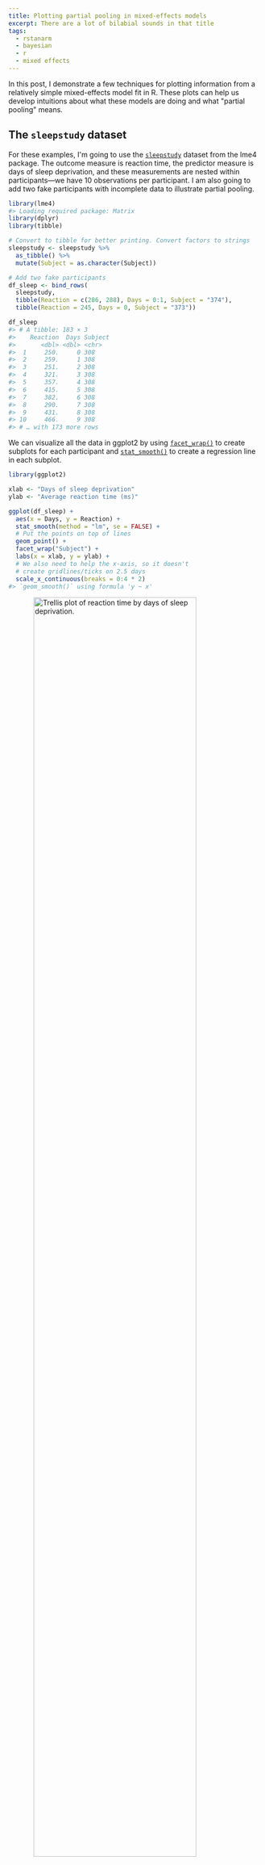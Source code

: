 ```yaml
---
title: Plotting partial pooling in mixed-effects models
excerpt: There are a lot of bilabial sounds in that title
tags:
  - rstanarm
  - bayesian
  - r
  - mixed effects
---
```




In this post, I demonstrate a few techniques for plotting information
from a relatively simple mixed-effects model fit in R. These plots can
help us develop intuitions about what these models are doing and what
"partial pooling" means.


## The `sleepstudy` dataset

For these examples, I'm going to use the
[`sleepstudy`](https://rdrr.io/pkg/lme4/man/sleepstudy.html) dataset from the lme4 package. The
outcome measure is reaction time, the predictor measure is days of sleep
deprivation, and these measurements are nested within participants—we
have 10 observations per participant. I am also going to add two fake
participants with incomplete data to illustrate partial pooling.


```r
library(lme4)
#> Loading required package: Matrix
library(dplyr)
library(tibble)

# Convert to tibble for better printing. Convert factors to strings
sleepstudy <- sleepstudy %>% 
  as_tibble() %>% 
  mutate(Subject = as.character(Subject))

# Add two fake participants
df_sleep <- bind_rows(
  sleepstudy,
  tibble(Reaction = c(286, 288), Days = 0:1, Subject = "374"),
  tibble(Reaction = 245, Days = 0, Subject = "373"))

df_sleep
#> # A tibble: 183 × 3
#>    Reaction  Days Subject
#>       <dbl> <dbl> <chr>  
#>  1     250.     0 308    
#>  2     259.     1 308    
#>  3     251.     2 308    
#>  4     321.     3 308    
#>  5     357.     4 308    
#>  6     415.     5 308    
#>  7     382.     6 308    
#>  8     290.     7 308    
#>  9     431.     8 308    
#> 10     466.     9 308    
#> # … with 173 more rows
```

We can visualize all the data in ggplot2 by using
[`facet_wrap()`](https://ggplot2.tidyverse.org/reference/facet_wrap.html) to create subplots for each
participant and [`stat_smooth()`](https://ggplot2.tidyverse.org/reference/geom_smooth.html) to create a
regression line in each subplot.


```r
library(ggplot2)

xlab <- "Days of sleep deprivation"
ylab <- "Average reaction time (ms)"

ggplot(df_sleep) + 
  aes(x = Days, y = Reaction) + 
  stat_smooth(method = "lm", se = FALSE) +
  # Put the points on top of lines
  geom_point() +
  facet_wrap("Subject") +
  labs(x = xlab, y = ylab) + 
  # We also need to help the x-axis, so it doesn't 
  # create gridlines/ticks on 2.5 days
  scale_x_continuous(breaks = 0:4 * 2)
#> `geom_smooth()` using formula 'y ~ x'
```

<img src="/figs/2017-06-22-plotting-partial-pooling-in-mixed-effects-models/facet-plot-1.png" title="Trellis plot of reaction time by days of sleep deprivation." alt="Trellis plot of reaction time by days of sleep deprivation." width="80%" style="display: block; margin: auto;" />

By the way, ggplot2 doesn't draw the regression lines outside of the
range of the data unless we set `fullrange = TRUE`. That's a helpful
feature for 374!


**Update: Douglas Bates did it first.** Someone sent me a link to [a
slide deck by Douglas
Bates](http://lme4.r-forge.r-project.org/slides/2011-03-16-Amsterdam/2Longitudinal.pdf),
lead author of the lme4 package, where he has some plots just like the
ones I demo in this post. He uses the `sleepstudy` dataset too---it's
his R package and his teaching dataset, after all---so the similarities
are uncanny but accidental. Origin of this post: I was [asked on
twitter](https://twitter.com/tcarpenter216/status/870746903889170432)
how to make a facet plot of a mixed effects model, [wrote up a quick
demo](http://rpubs.com/tjmahr/ggplot2-lme4-facet-plot) using the
convenient `sleepstudy` dataset, and then fleshed that demo into a
tutorial. By using his teaching dataset to illustrate some partial
pooling concepts, I ended up recreating some of his work on accident.
😬 [*Sept. 14, 2017*]
{: .notice--info}

## Complete pooling and no pooling models

Each one of these panels plotted above shows an independently estimated
regression line. This approach to fitting a separate line for each
participant is sometimes called the **no pooling** model because none of
the information from different participants is combined or *pooled*
together.

We fit a separate line for each cluster of data, unaware that any of the
other participants exist. The [`lmList()`](https://rdrr.io/pkg/lme4/man/lmList.html) function in
lme4 automates this process.


```r
df_no_pooling <- lmList(Reaction ~ Days | Subject, df_sleep) %>% 
  coef() %>% 
  # Subject IDs are stored as row-names. Make them an explicit column
  rownames_to_column("Subject") %>% 
  rename(Intercept = `(Intercept)`, Slope_Days = Days) %>% 
  add_column(Model = "No pooling") %>% 
  # Remove the participant who only had one data-point
  filter(Subject != "373")

head(df_no_pooling)
#>   Subject Intercept Slope_Days      Model
#> 1     308  244.1927  21.764702 No pooling
#> 2     309  205.0549   2.261785 No pooling
#> 3     310  203.4842   6.114899 No pooling
#> 4     330  289.6851   3.008073 No pooling
#> 5     331  285.7390   5.266019 No pooling
#> 6     332  264.2516   9.566768 No pooling
```

In contrast, we might consider a **complete pooling** model where all
the information from the participants is combined together. We fit a
single line for the combined data set, unaware that the data came from
different participants.


```r
# Fit a model on all the data pooled together
m_pooled <- lm(Reaction ~ Days, df_sleep) 

# Repeat the intercept and slope terms for each participant
df_pooled <- tibble(
  Model = "Complete pooling",
  Subject = unique(df_sleep$Subject),
  Intercept = coef(m_pooled)[1], 
  Slope_Days = coef(m_pooled)[2]
)

head(df_pooled)
#> # A tibble: 6 × 4
#>   Model            Subject Intercept Slope_Days
#>   <chr>            <chr>       <dbl>      <dbl>
#> 1 Complete pooling 308          252.       10.3
#> 2 Complete pooling 309          252.       10.3
#> 3 Complete pooling 310          252.       10.3
#> 4 Complete pooling 330          252.       10.3
#> 5 Complete pooling 331          252.       10.3
#> 6 Complete pooling 332          252.       10.3
```

We can compare these two approaches. Instead of calculating the
regression lines with `stat_smooth()`, we can use
[`geom_abline()`](https://ggplot2.tidyverse.org/reference/geom_abline.html) to draw the lines from our dataframe
of intercept and slope parameters.


```r
# Join the raw data so we can use plot the points and the lines.
df_models <- bind_rows(df_pooled, df_no_pooling) %>% 
  left_join(df_sleep, by = "Subject")

p_model_comparison <- ggplot(df_models) + 
  aes(x = Days, y = Reaction) + 
  # Set the color mapping in this layer so the points don't get a color
  geom_abline(
    aes(intercept = Intercept, slope = Slope_Days, color = Model),
    size = .75
  ) + 
  geom_point() +
  facet_wrap("Subject") +
  labs(x = xlab, y = ylab) + 
  scale_x_continuous(breaks = 0:4 * 2) + 
  # Fix the color palette 
  scale_color_brewer(palette = "Dark2") + 
  theme(legend.position = "top", legend.justification = "left")

p_model_comparison
```

<img src="/figs/2017-06-22-plotting-partial-pooling-in-mixed-effects-models/pooling-vs-no-pooling-1.png" title="Same trellis plot as above but with two regression lines per subplot to compare the two models." alt="Same trellis plot as above but with two regression lines per subplot to compare the two models." width="80%" style="display: block; margin: auto;" />

If we stare at this plot, a few things become apparent. The complete
pooling model estimates a single line, and we see that same line drawn
on every facet. One advantage is that the model can make a guess about
the line for 373 who only has one observation. That model looks pretty
terrible elsewhere—309, 310, etc.—because nobody is perfectly average.
In contrast, the no pooling model can follow the data, fitting the sharp
trend upwards in 308 and even capturing the negative slope in 335.

(Here's a fun question: Which approach has the better guess for 374's
line?)

The no pooling model cannot make a guess about 373. In [*Statistical
Rethinking*](http://xcelab.net/rm/statistical-rethinking/), McElreath
says these models have amnesia 😯:

> Many statistical models also have anterograde amnesia. As the models
> move from one cluster—individual, group, location—in the data to
> another, estimating parameters for each cluster, they forget
> everything about the previous clusters. They behave this way, because
> the assumptions force them to. Any of the models from previous
> chapters that used dummy variables to handle categories are programmed
> for amnesia. These models implicitly assume that nothing learned about
> any one category informs estimates for the other categories—the
> parameters are independent of one another and learn from completely
> separate portions of the data. This would be like forgetting you had
> ever been in a café, each time you go to a new café. Cafés do differ,
> but they are also alike.

Once the no pooling model draws the line for 372, and it completely
forgets everything it has seen and moves on to 373. It has to skip 373
because it cannot estimate a line from a single point, and it moves on.


## Improving estimates with a mixed-effects model

We can do better with mixed-effects models. In these models, we pool
information from all the lines together to improve our estimates of each
individual line. This approach is sometimes called **partial pooling**.
In particular, after seeing the 18 trend lines for the participants with
complete data, we can make an informed guess about the trend lines for
the two participants with incomplete data.

We can fit a classical mixed-effects model with the lme4 package:


```r
m <- lmer(Reaction ~ 1 + Days + (1 + Days | Subject), df_sleep)
arm::display(m)
#> lmer(formula = Reaction ~ 1 + Days + (1 + Days | Subject), data = df_sleep)
#>             coef.est coef.se
#> (Intercept) 252.54     6.43 
#> Days         10.45     1.54 
#> 
#> Error terms:
#>  Groups   Name        Std.Dev. Corr 
#>  Subject  (Intercept) 24.14         
#>           Days         5.92    0.07 
#>  Residual             25.48         
#> ---
#> number of obs: 183, groups: Subject, 20
#> AIC = 1783.4, DIC = 1787.8
#> deviance = 1779.6
```

The first two `coef.est` items are the "fixed effects" estimates; they
reflect the average intercept and slope parameters. For this example,
the values are practically the same as the complete-pooling estimates.
This model assumes that each participant's individual intercept and
slope parameters are deviations from this average, and these random
deviations drawn from a distribution of possible intercept and slope
parameters. These are "randomly varying" or "random effects". The
information in the `Error terms` area describes the distribution of the
effects. Because we have both fixed and random effects, we have a
"mixed-effects" model. Hence the name.

To visualize these estimates, we extract each participant's intercept
and slope using [`coef()`](https://rdrr.io/pkg/lme4/man/merMod-class.html).


```r
# Make a dataframe with the fitted effects
df_partial_pooling <- coef(m)[["Subject"]] %>% 
  rownames_to_column("Subject") %>% 
  as_tibble() %>% 
  rename(Intercept = `(Intercept)`, Slope_Days = Days) %>% 
  add_column(Model = "Partial pooling")

head(df_partial_pooling)
#> # A tibble: 6 × 4
#>   Subject Intercept Slope_Days Model          
#>   <chr>       <dbl>      <dbl> <chr>          
#> 1 308          254.      19.6  Partial pooling
#> 2 309          212.       1.73 Partial pooling
#> 3 310          213.       4.91 Partial pooling
#> 4 330          275.       5.64 Partial pooling
#> 5 331          274.       7.39 Partial pooling
#> 6 332          261.      10.2  Partial pooling
```

Update the previous plot with a dataframe of all three models'
estimates.


```r
df_models <- bind_rows(df_pooled, df_no_pooling, df_partial_pooling) %>% 
  left_join(df_sleep, by = "Subject")

# Replace the data-set of the last plot
p_model_comparison %+% df_models
```

<img src="/figs/2017-06-22-plotting-partial-pooling-in-mixed-effects-models/partial-pooling-vs-others-1.png" title="Update of previous plot with partially pooled regression lines added." alt="Update of previous plot with partially pooled regression lines added." width="80%" style="display: block; margin: auto;" />

Most of the time, the no pooling and partial pooling lines are on top of
each other. But when the two differ, it's because the partial pooling
model's line is pulled slightly towards the complete-pooling line.

We can appreciate the differences by zooming in on some participants.


```r
df_zoom <- df_models %>% 
  filter(Subject %in% c("335", "350", "373", "374"))

p_model_comparison %+% df_zoom
```

<img src="/figs/2017-06-22-plotting-partial-pooling-in-mixed-effects-models/zoomed-in-partial-pooling-1.png" title="Trellis plot of four participants to highlight the fine differences among the regression lines." alt="Trellis plot of four participants to highlight the fine differences among the regression lines." width="80%" style="display: block; margin: auto;" />

The negative line for 335 from the no pooling model gets a flatter slope
in the partial pooling model. The model knows that negative trends are
rather unlikely, so the it hedges its bets and pulls that line towards
the group average. Something similar happens with 350 where a sharp
slope is slightly attenuated. For the participants with incomplete data,
the partial pooling model is much more like the complete pooling model.
The complete pooling and the partial pooling lines are basically
parallel—i.e, they have the same slope. That's a reasonable guess given
so little information.


## It's shrinkage

The partial pooling model pulls more extreme estimates towards an
overall average. We can visualize this effect by plotting a scatterplot
of intercept and slope parameters from each model and connecting
estimates for the same participant.


```r
# Also visualize the point for the fixed effects
df_fixef <- tibble(
  Model = "Partial pooling (average)",
  Intercept = fixef(m)[1],
  Slope_Days = fixef(m)[2]
)

# Complete pooling / fixed effects are center of gravity in the plot
df_gravity <- df_pooled %>% 
  distinct(Model, Intercept, Slope_Days) %>% 
  bind_rows(df_fixef)
df_gravity
#> # A tibble: 2 × 3
#>   Model                     Intercept Slope_Days
#>   <chr>                         <dbl>      <dbl>
#> 1 Complete pooling               252.       10.3
#> 2 Partial pooling (average)      253.       10.5

df_pulled <- bind_rows(df_no_pooling, df_partial_pooling)

ggplot(df_pulled) + 
  aes(x = Intercept, y = Slope_Days, color = Model, shape = Model) + 
  geom_point(size = 2) + 
  geom_point(
    data = df_gravity, 
    size = 5,
    # Prevent size-5 point from showing in legend keys
    show.legend = FALSE
  ) + 
  # Draw an arrow connecting the observations between models
  geom_path(
    aes(group = Subject, color = NULL), 
    arrow = arrow(length = unit(.02, "npc")),
    show.legend = FALSE
  ) + 
  # Use ggrepel to jitter the labels away from the points
  ggrepel::geom_text_repel(
    aes(label = Subject, color = NULL), 
    data = df_no_pooling,
    show.legend = FALSE
  ) + 
  # Don't forget 373
  ggrepel::geom_text_repel(
    aes(label = Subject, color = NULL), 
    data = filter(df_partial_pooling, Subject == "373"),
    show.legend = FALSE
  ) + 
  theme(
    legend.position = "bottom", 
    legend.justification = "right"
  ) + 
  ggtitle("Pooling of regression parameters") + 
  xlab("Intercept estimate") + 
  ylab("Slope estimate") + 
  scale_shape_manual(values = c(15:18)) +
  scale_color_brewer(palette = "Dark2") 
```

<img src="/figs/2017-06-22-plotting-partial-pooling-in-mixed-effects-models/shrinkage-plot-1.png" title="Scatterplot of the model parameters showing how estimates from the no pooling model are pulled towards the completely pooled value." alt="Scatterplot of the model parameters showing how estimates from the no pooling model are pulled towards the completely pooled value." width="80%" style="display: block; margin: auto;" />

The average intercept and slope act like a center of gravity, pulling
values parameter estimates towards it. Hmm, maybe gravity is not quite
the right analogy, because the pull is greater for more extreme values.
The lines near that center point are very short; they get adjusted very
little. The lines in general get longer as we move away from the
complete pooling estimate. The fewer the observations in a cluster
(here, participants), the more information is borrowed from other
clusters, and the greater the pull towards the average estimate.
Participant 373 had one observation, so their slope estimate is the
average. Likewise, 374 had only two observations, so they get pulled the
farthest and receive a slope estimate near the overall average.

This effect is sometimes called *shrinkage*, because more extreme values
shrinkage are pulled towards a more reasonable, more average value. In
[the lme4 book](http://lme4.r-forge.r-project.org/), Douglas Bates
provides an alternative to *shrinkage*:

> The term "shrinkage" may have negative connotations. John Tukey
> preferred to refer to the process as the estimates for individual
> subjects "borrowing strength" from each other. This is a fundamental
> difference in the models underlying mixed-effects models versus
> strictly fixed effects models. In a mixed-effects model we assume that
> the levels of a grouping factor are a selection from a population and,
> as a result, can be expected to share characteristics to some degree.
> Consequently, the predictions from a mixed-effects model are
> attenuated relative to those from strictly fixed-effects models.

Shrinkage, borrowing strength 💪 ... Another term would also be
*regularization* if we think about how the model avoids overfitting by
the taming extreme estimates.

**This feature is why I use mixed effects models in my work.** If I have
a speech discrimination experiment and I want to describe a child's
speech perception ability, I am going to use the partially pooled,
shrunken, strength-borrowing, regularized, model-derived estimate of
their ability, because it uses more information. It's that simple to me.
Other disciplines might highlight other reasons to use these models, but
for me, it's partially pooling information that's the most attractive
feature.


## A topographic map of parameters

For the next visualization, we are going to visualize the distribution
of randomly varying effects. Honestly, I am partly including it just so
that I have a working ggplot2 version of how to make this plot online.
It's not a routine visualization, but it reveals a little more about
where estimates are being pulled towards.

I already remarked that the model estimates a distribution of intercept
and slope effects. We know where the center of that distribution is:
It's the fixed effects estimate, the center of gravity in the last plot.
What the model also needs to estimate is the variability/spread of
values around that center. Also, intercepts and slopes might be
correlated: Maybe the effect of an additional day on reaction time is
diminished for participants who are slower to respond in general. So,
the model also estimates the correlation of those effects too.

Imagine that the last plot is a landscape, and fixed effects point is
the peak of a hill. What were are going to do is draw a topographic map
with contour lines to show different elevation regions on that hill.

First, we need to extract the covariance matrix estimated by the model.


```r
# Extract the matrix
cov_mat <- VarCorr(m)[["Subject"]]

# Strip off some details so that just the useful part is printed
attr(cov_mat, "stddev") <- NULL
attr(cov_mat, "correlation") <- NULL
cov_mat
#>             (Intercept)      Days
#> (Intercept)  582.717345  9.897673
#> Days           9.897673 35.033088
```

The [`ellipse()`](https://rdrr.io/pkg/ellipse/man/ellipse.html) function takes a covariance matrix, a
center value, and quantile/confidence level and returns the points from
an oval around the center at the given confidence level. We create five
ellipses for different quantile levels.


```r
library(ellipse)
#> 
#> Attaching package: 'ellipse'
#> The following object is masked from 'package:graphics':
#> 
#>     pairs

# Helper function to make a data-frame of ellipse points that 
# includes the level as a column
make_ellipse <- function(cov_mat, center, level) {
  ellipse(cov_mat, centre = center, level = level) %>%
    as.data.frame() %>%
    add_column(level = level) %>% 
    as_tibble()
}

center <- fixef(m)
levels <- c(.1, .3, .5, .7, .9)

# Create an ellipse dataframe for each of the levels defined 
# above and combine them
df_ellipse <- levels %>%
  lapply(
    function(x) make_ellipse(cov_mat, center, level = x)
  ) %>% 
  bind_rows() %>% 
  rename(Intercept = `(Intercept)`, Slope_Days = Days)

df_ellipse
#> # A tibble: 500 × 3
#>    Intercept Slope_Days level
#>        <dbl>      <dbl> <dbl>
#>  1      261.       12.4   0.1
#>  2      260.       12.6   0.1
#>  3      260.       12.7   0.1
#>  4      259.       12.8   0.1
#>  5      258.       12.8   0.1
#>  6      258.       12.9   0.1
#>  7      257.       13.0   0.1
#>  8      257.       13.0   0.1
#>  9      256.       13.1   0.1
#> 10      255.       13.1   0.1
#> # … with 490 more rows
```

Then we add them onto our previous plot.


```r
ggplot(df_pulled) + 
  aes(x = Intercept, y = Slope_Days, color = Model, shape = Model) + 
  # Draw contour lines from the distribution of effects
  geom_path(
    aes(group = level, color = NULL, shape = NULL), 
    data = df_ellipse, 
    linetype = "dashed", 
    color = "grey40"
  ) + 
  geom_point(
    aes(shape = Model),
    data = df_gravity, 
    size = 5,
    show.legend = FALSE
  ) + 
  geom_point(size = 2) + 
  geom_path(
    aes(group = Subject, color = NULL), 
    arrow = arrow(length = unit(.02, "npc")),
    show.legend = FALSE
  ) + 
  theme(
    legend.position = "bottom", 
    legend.justification = "right"
  ) + 
  ggtitle("Topographic map of regression parameters") + 
  xlab("Intercept estimate") + 
  ylab("Slope estimate") + 
  scale_color_brewer(palette = "Dark2") +
  scale_shape_manual(values = c(15:18))
```

<img src="/figs/2017-06-22-plotting-partial-pooling-in-mixed-effects-models/topgraphic-map-1-1.png" title="The scatterplot of shrinkage of regression parameters updated with contour lines to show different confidence regions." alt="The scatterplot of shrinkage of regression parameters updated with contour lines to show different confidence regions." width="80%" style="display: block; margin: auto;" />

The ellipses provide a little more information about where the estimates
are being pulled. Even if some of the points are not being pulled
directly towards the center of gravity, nearly all of them are being
pulled into a higher confidence region.

There are a few tweaks we might consider for this plot. I don't think
the ovals need to be contained in the plot. The points are more
important, and the plotting boundaries should be set with respect to the
points. We can redefine the limits by using
[`coord_cartesian()`](https://ggplot2.tidyverse.org/reference/coord_cartesian.html). (Your aesthetic preferences
may differ. That's fine.)


```r
last_plot() +
  coord_cartesian(
    xlim = range(df_pulled$Intercept), 
    ylim = range(df_pulled$Slope_Days),
    expand = TRUE
  ) 
```

<img src="/figs/2017-06-22-plotting-partial-pooling-in-mixed-effects-models/topographic-map-2-1.png" title="Tweak of the above plot to cut off some of the ellipses so the focus is on the data." alt="Tweak of the above plot to cut off some of the ellipses so the focus is on the data." width="80%" style="display: block; margin: auto;" />

To go all out 😎, let's also label the contours with the confidence
levels. I see that the lower left area is relatively free of points, so
I can place the labels there. I filter down to just the ellipse points
in the bottom 25% of *x* and *y* values. That will keep points in that
lower left quadrant. Then I find the (*x*, *y*) point with the farthest
distance from the center as the location for my label. I make it sound
so easy but it took a lot of trial and error (including an an attempt to
use cosines).


```r
# Euclidean distance
contour_dist <- function(xs, ys, center_x, center_y) {
  x_diff <- (center_x - xs) ^ 2
  y_diff <- (center_y - ys) ^ 2
  sqrt(x_diff + y_diff)
}

# Find the point to label in each ellipse.
df_label_locations <- df_ellipse %>% 
  group_by(level) %>%
  filter(
    Intercept < quantile(Intercept, .25), 
    Slope_Days < quantile(Slope_Days, .25)
  ) %>% 
  # Compute distance from center.
  mutate(
    dist = contour_dist(Intercept, Slope_Days, fixef(m)[1], fixef(m)[2])
  ) %>% 
  # Keep smallest values.
  top_n(-1, wt = dist) %>% 
  ungroup()

# Tweak the last plot one more time!
last_plot() +
  geom_text(
    aes(label = level, color = NULL, shape = NULL), 
    data = df_label_locations, 
    nudge_x = .5, 
    nudge_y = .8, 
    size = 3.5, 
    color = "grey40"
  )
```

<img src="/figs/2017-06-22-plotting-partial-pooling-in-mixed-effects-models/topographic-map-3-1.png" title="Final variant of the above plot with the confidence regions labelled." alt="Final variant of the above plot with the confidence regions labelled." width="80%" style="display: block; margin: auto;" />

Are you feeling satisfied? I feel satisfied.


## Bonus: Plotting lines from a Bayesian mixed effects model

This last part is more of a code demo than a walkthrough. I call myself
a Bayesian. Visualizing uncertainty is [one of my things
here](/visualizing-uncertainty-rstanarm/), so I would be remiss if I
didn't also demo how to do some plots using posterior samples.

Conceptually, the classical model above estimated a single set of
partially pooled regression lines. With the Bayesian model, we can
sample from a posterior distribution of partially pooled regression
lines. Instead of one line for each participant, there's an entire
distribution of them for each participant. This distribution lets us
quantify our uncertainty about each part of our model.

First, we fit the model in RStanARM with weakly informative priors.


```r
library(rstanarm)
#> Loading required package: Rcpp
#> This is rstanarm version 2.21.3
#> - See https://mc-stan.org/rstanarm/articles/priors for changes to default priors!
#> - Default priors may change, so it's safest to specify priors, even if equivalent to the defaults.
#> - For execution on a local, multicore CPU with excess RAM we recommend calling
#>   options(mc.cores = parallel::detectCores())
```


```r
# Update 2021-02: Prior to mid-2020 priors were autoscaled (so `autoscale =
# TRUE`) was implicity set. But now they are no longer autoscaled. The code has
# been updated to use the autoscaling.
b <- stan_glmer(
  Reaction ~ Days + (Days | Subject),
  family = gaussian(),
  data = df_sleep,
  prior = normal(0, 2, autoscale = TRUE),
  prior_intercept = normal(0, 5, autoscale = TRUE),
  prior_covariance = decov(regularization = 2),
  prior_aux = cauchy(0, 1, autoscale = TRUE), 
  # reproducible blogging
  seed = 20211116
)
```

We get a similar overview as [`arm::display()`](https://rdrr.io/pkg/arm/man/display.html) when
we print the model.


```r
b
#> stan_glmer
#>  family:       gaussian [identity]
#>  formula:      Reaction ~ Days + (Days | Subject)
#>  observations: 183
#> ------
#>             Median MAD_SD
#> (Intercept) 252.3    6.2 
#> Days         10.4    1.7 
#> 
#> Auxiliary parameter(s):
#>       Median MAD_SD
#> sigma 25.7    1.6  
#> 
#> Error terms:
#>  Groups   Name        Std.Dev. Corr
#>  Subject  (Intercept) 24           
#>           Days         7       0.06
#>  Residual             26           
#> Num. levels: Subject 20 
#> 
#> ------
#> * For help interpreting the printed output see ?print.stanreg
#> * For info on the priors used see ?prior_summary.stanreg
```

We have posterior distribution of values now! That means instead of one
"center of gravity" point, we have 4,000 plausible points for our
central value. The center of our former contour plot has its own contour
plot. That's Bayes for you. We can plot that easily with
[`stat_density_2d()`](https://ggplot2.tidyverse.org/reference/geom_density_2d.html). We set the coordinate limits
to be the same as the last plot, just so that we don't exaggerate the
uncertainty around the central point by drawing a gigantic contour
surface.


```r
# Get a dataframe: One row per posterior sample
df_posterior <- b %>% 
  as.data.frame() %>% 
  as_tibble()

ggplot(df_posterior) + 
  aes(x = `(Intercept)`, y = `Days`) + 
  # Calculate the density
  stat_density_2d(aes(fill = stat(level)), geom = "polygon") +
  ggtitle("Where's the average intercept and slope?") + 
  xlab("Estimate for average intercept") + 
  ylab("Estimate for average slope") +
  # Use the same coordinate limits as last plot
  coord_cartesian(
    xlim = range(df_pulled$Intercept), 
    ylim = range(df_pulled$Slope_Days),
    expand = TRUE
  ) + 
  guides(fill = "none")
```

<img src="/figs/2017-06-22-plotting-partial-pooling-in-mixed-effects-models/posterior-of-central-point-1.png" title="Contour map of the posterior values of the average intercept and slope values." alt="Contour map of the posterior values of the average intercept and slope values." width="80%" style="display: block; margin: auto;" />

For each participant, we have 4,000 partially-pooled regression lines
too, so we can visualize our uncertainty for each participant's
individual regression line.

Let's finish by drawing a sample of those lines for a faceted plot. We
have to do a bunch of data wrangling to get a dataframe with one row per
subject per posterior sample.


```r
# For each sample, add the average intercept and average slope values to each
# participant's deviation from that average. These yields the intercept and
# slope parameters for each participant.
df_effects <- df_posterior %>%
  mutate(
    # Find all the columns with the pattern "b[(Intercept". Add the column
    # `(Intercept)` to each of those columns.
    across(
      .cols = matches("b\\[\\(Intercept"), 
      .fns = ~ . + `(Intercept)`
    ),
    # Again for slope
    across(
      .cols = matches("b\\[Day"), 
      .fns = ~ . + Days
    )
  )

# Convert to a long format
df_long_effects <- df_effects %>%
  select(matches("b\\[")) %>%
  rowid_to_column("draw") %>%
  tidyr::pivot_longer(
    cols = c(-draw),
    # when we make new columns with pivot_ functions, the
    # they get quotes
    names_to = "Parameter", 
    values_to = "Value"
  )

# Extract the effect type and subject number from each parameter name
df_long_effects <- df_long_effects %>% 
  mutate(
    Effect = Parameter %>% 
      stringr::str_detect("Intercept") %>%
      ifelse(., "Intercept", "Slope_Day"),
    Subject = Parameter %>%
      stringr::str_extract("\\d\\d\\d")
  ) %>% 
  select(draw, Subject, Effect, Value)

# Finally!
df_long_effects
#> # A tibble: 160,000 × 4
#>     draw Subject Effect     Value
#>    <int> <chr>   <chr>      <dbl>
#>  1     1 308     Intercept 256.  
#>  2     1 308     Slope_Day  19.5 
#>  3     1 309     Intercept 208.  
#>  4     1 309     Slope_Day   2.49
#>  5     1 310     Intercept 197.  
#>  6     1 310     Slope_Day   9.00
#>  7     1 330     Intercept 281.  
#>  8     1 330     Slope_Day   5.21
#>  9     1 331     Intercept 307.  
#> 10     1 331     Slope_Day   1.16
#> # … with 159,990 more rows
```

Now that we have the data in the right shape, we are going randomly
choose 50 posterior samples and plot those lines alongside the observed
data.


```r
# For reproducibility
set.seed(20220330)

df_samples <- df_long_effects %>%
  filter(draw %in% sample(1:4000, size = 50)) %>%
  tidyr::pivot_wider(names_from = Effect, values_from = Value)
df_samples
#> # A tibble: 1,000 × 4
#>     draw Subject Intercept Slope_Day
#>    <int> <chr>       <dbl>     <dbl>
#>  1    93 308          254.    17.6  
#>  2    93 309          217.     2.87 
#>  3    93 310          202.     5.61 
#>  4    93 330          250.    11.7  
#>  5    93 331          262.     8.65 
#>  6    93 332          242.    12.0  
#>  7    93 333          258.    15.8  
#>  8    93 334          232.    12.2  
#>  9    93 335          240.     0.869
#> 10    93 337          283.    18.9  
#> # … with 990 more rows

ggplot(df_sleep) +
  aes(x = Days, y = Reaction) +
  geom_abline(
    aes(intercept = Intercept, slope = Slope_Day), 
    data = df_samples, 
    color = "#3366FF", 
    alpha = .1
  ) +
  geom_point() +
  facet_wrap("Subject") + 
  scale_x_continuous(breaks = 0:4 * 2) + 
  labs(x = xlab, y = ylab) 
```

<img src="/figs/2017-06-22-plotting-partial-pooling-in-mixed-effects-models/posterior-of-indvidual-lines-1.png" title="Final trellis plot updated to show 50 regression lines for each participant. The lines fan out for the two participants with incomplete data." alt="Final trellis plot updated to show 50 regression lines for each participant. The lines fan out for the two participants with incomplete data." width="80%" style="display: block; margin: auto;" />

For the participants with complete data, the lines pile up and form a
narrow band, indicating a low degree of uncertainty. In the final two
panels, however, we only have limited data, and the sample of lines fan
out and cover many different plausible trajectories.

The uncertainty is more dramatic if we draw a contour plot for each
participant—basically, drawing each participants' mostly likely
locations in the landscape of parameter values.


```r
df_effects_all_wide <- df_long_effects %>% 
  tidyr::pivot_wider(names_from = Effect, values_from = Value)

ggplot(df_effects_all_wide) + 
  aes(x = Intercept, y = Slope_Day) + 
  stat_density_2d(
    aes(fill = stat(level)), 
    geom = "polygon", 
    # normalized density so all colors appear in each plot
    contour_var = "ndensity"
  ) +
  facet_wrap("Subject") + 
  xlab("Intercept estimate") + 
  ylab("Slope estimate") +
  guides(fill = "none")
```

<img src="/figs/2017-06-22-plotting-partial-pooling-in-mixed-effects-models/posterior-of-indvidual-parameters-1.png" title="Density contour plots for each participant to visualize the larger uncertainty in the participants with incomplete data." alt="Density contour plots for each participant to visualize the larger uncertainty in the participants with incomplete data." width="80%" style="display: block; margin: auto;" />

For 373 and 374, the contour regions/ink-splats are very tall: A lot of
slope values are plausible. The region for 374 is more off center and
slightly narrow than that of 373: That extra data point matters.

***

Funnily enough, this post started as a quick write-up of a [demo I
wrote](http://rpubs.com/tjmahr/ggplot2-lme4-facet-plot), but it kind of
spiraled out of control. I hope this write-up helps students and users
understand mixed-effects models at a more intuitive level.

I had formally learned about these models twice in graduate school. In
psychology, we were told to use them if we wanted to make inferences
about a larger population of subjects or stimulus items. In educational
psychology, we were told to use them to capture the sources of variances
in a nested data-set: Kids nested in classrooms nested in schools, etc.
It wasn't until I taught myself Bayesian stats that I learned about
third reason to use them: They pool information across different units,
providing regularized model estimates. I find this rationale most
intuitive. The [Gelman and Hill book](http://amzn.to/2rVRZmw) and
[*Statistical Rethinking*](http://amzn.to/2ty0C3T) both discuss the
partial pooling description of these models. (Ooooh, as I added the
*Rethinking* link, I just noticed that I created a ggplot2 version of
the plot from the cover of that book. 😆)






***

*Last knitted on 2022-05-26. [Source code on
GitHub](https://github.com/tjmahr/tjmahr.github.io/blob/master/_R/2017-06-22-plotting-partial-pooling-in-mixed-effects-models.Rmd).*[^si] 

[^si]: 
    
    ```r
    .session_info
    #> ─ Session info ───────────────────────────────────────────────────────────────
    #>  setting      value
    #>  version      R version 4.2.0 (2022-04-22 ucrt)
    #>  os           Windows 10 x64 (build 22000)
    #>  system       x86_64, mingw32
    #>  ui           RTerm
    #>  language     (EN)
    #>  collate      English_United States.utf8
    #>  ctype        English_United States.utf8
    #>  tz           America/Chicago
    #>  date         2022-05-26
    #>  pandoc       NA
    #>  stan (rstan) 2.21.0
    #> 
    #> ─ Packages ───────────────────────────────────────────────────────────────────
    #>  ! package      * version  date (UTC) lib source
    #>    abind          1.4-5    2016-07-21 [1] CRAN (R 4.2.0)
    #>    arm            1.12-2   2021-10-15 [1] CRAN (R 4.2.0)
    #>    assertthat     0.2.1    2019-03-21 [1] CRAN (R 4.2.0)
    #>    base64enc      0.1-3    2015-07-28 [1] CRAN (R 4.2.0)
    #>    bayesplot      1.9.0    2022-03-10 [1] CRAN (R 4.2.0)
    #>    boot           1.3-28   2021-05-03 [2] CRAN (R 4.2.0)
    #>    cachem         1.0.6    2021-08-19 [1] CRAN (R 4.2.0)
    #>    callr          3.7.0    2021-04-20 [1] CRAN (R 4.2.0)
    #>    cli            3.3.0    2022-04-25 [1] CRAN (R 4.2.0)
    #>    coda           0.19-4   2020-09-30 [1] CRAN (R 4.2.0)
    #>    codetools      0.2-18   2020-11-04 [2] CRAN (R 4.2.0)
    #>    colorspace     2.0-3    2022-02-21 [1] CRAN (R 4.2.0)
    #>    colourpicker   1.1.1    2021-10-04 [1] CRAN (R 4.2.0)
    #>    crayon         1.5.1    2022-03-26 [1] CRAN (R 4.2.0)
    #>    crosstalk      1.2.0    2021-11-04 [1] CRAN (R 4.2.0)
    #>    DBI            1.1.2    2021-12-20 [1] CRAN (R 4.2.0)
    #>    digest         0.6.29   2021-12-01 [1] CRAN (R 4.2.0)
    #>    downlit        0.4.0    2021-10-29 [1] CRAN (R 4.2.0)
    #>    dplyr        * 1.0.9    2022-04-28 [1] CRAN (R 4.2.0)
    #>    DT             0.23     2022-05-10 [1] CRAN (R 4.2.0)
    #>    dygraphs       1.1.1.6  2018-07-11 [1] CRAN (R 4.2.0)
    #>    ellipse      * 0.4.2    2020-05-27 [1] CRAN (R 4.2.0)
    #>    ellipsis       0.3.2    2021-04-29 [1] CRAN (R 4.2.0)
    #>    evaluate       0.15     2022-02-18 [1] CRAN (R 4.2.0)
    #>    fansi          1.0.3    2022-03-24 [1] CRAN (R 4.2.0)
    #>    farver         2.1.0    2021-02-28 [1] CRAN (R 4.2.0)
    #>    fastmap        1.1.0    2021-01-25 [1] CRAN (R 4.2.0)
    #>    generics       0.1.2    2022-01-31 [1] CRAN (R 4.2.0)
    #>    ggplot2      * 3.3.6    2022-05-03 [1] CRAN (R 4.2.0)
    #>    ggrepel        0.9.1    2021-01-15 [1] CRAN (R 4.2.0)
    #>    ggridges       0.5.3    2021-01-08 [1] CRAN (R 4.2.0)
    #>    git2r          0.30.1   2022-03-16 [1] CRAN (R 4.2.0)
    #>    glue           1.6.2    2022-02-24 [1] CRAN (R 4.2.0)
    #>    gridExtra      2.3      2017-09-09 [1] CRAN (R 4.2.0)
    #>    gtable         0.3.0    2019-03-25 [1] CRAN (R 4.2.0)
    #>    gtools         3.9.2.1  2022-05-23 [1] CRAN (R 4.2.0)
    #>    here           1.0.1    2020-12-13 [1] CRAN (R 4.2.0)
    #>    highr          0.9      2021-04-16 [1] CRAN (R 4.2.0)
    #>    htmltools      0.5.2    2021-08-25 [1] CRAN (R 4.2.0)
    #>    htmlwidgets    1.5.4    2021-09-08 [1] CRAN (R 4.2.0)
    #>    httpuv         1.6.5    2022-01-05 [1] CRAN (R 4.2.0)
    #>    igraph         1.3.1    2022-04-20 [1] CRAN (R 4.2.0)
    #>    inline         0.3.19   2021-05-31 [1] CRAN (R 4.2.0)
    #>    isoband        0.2.5    2021-07-13 [1] CRAN (R 4.2.0)
    #>    knitr        * 1.39     2022-04-26 [1] CRAN (R 4.2.0)
    #>    labeling       0.4.2    2020-10-20 [1] CRAN (R 4.2.0)
    #>    later          1.3.0    2021-08-18 [1] CRAN (R 4.2.0)
    #>    lattice        0.20-45  2021-09-22 [2] CRAN (R 4.2.0)
    #>    lifecycle      1.0.1    2021-09-24 [1] CRAN (R 4.2.0)
    #>    lme4         * 1.1-29   2022-04-07 [1] CRAN (R 4.2.0)
    #>    loo            2.5.1    2022-03-24 [1] CRAN (R 4.2.0)
    #>    lubridate      1.8.0    2021-10-07 [1] CRAN (R 4.2.0)
    #>    magrittr       2.0.3    2022-03-30 [1] CRAN (R 4.2.0)
    #>    markdown       1.1      2019-08-07 [1] CRAN (R 4.2.0)
    #>    MASS           7.3-56   2022-03-23 [2] CRAN (R 4.2.0)
    #>    Matrix       * 1.4-1    2022-03-23 [2] CRAN (R 4.2.0)
    #>    matrixStats    0.62.0   2022-04-19 [1] CRAN (R 4.2.0)
    #>    memoise        2.0.1    2021-11-26 [1] CRAN (R 4.2.0)
    #>    mgcv           1.8-40   2022-03-29 [2] CRAN (R 4.2.0)
    #>    mime           0.12     2021-09-28 [1] CRAN (R 4.2.0)
    #>    miniUI         0.1.1.1  2018-05-18 [1] CRAN (R 4.2.0)
    #>    minqa          1.2.4    2014-10-09 [1] CRAN (R 4.2.0)
    #>    munsell        0.5.0    2018-06-12 [1] CRAN (R 4.2.0)
    #>    nlme           3.1-157  2022-03-25 [2] CRAN (R 4.2.0)
    #>    nloptr         2.0.2    2022-05-19 [1] CRAN (R 4.2.0)
    #>    pillar         1.7.0    2022-02-01 [1] CRAN (R 4.2.0)
    #>    pkgbuild       1.3.1    2021-12-20 [1] CRAN (R 4.2.0)
    #>    pkgconfig      2.0.3    2019-09-22 [1] CRAN (R 4.2.0)
    #>    plyr           1.8.7    2022-03-24 [1] CRAN (R 4.2.0)
    #>    prettyunits    1.1.1    2020-01-24 [1] CRAN (R 4.2.0)
    #>    processx       3.5.3    2022-03-25 [1] CRAN (R 4.2.0)
    #>    promises       1.2.0.1  2021-02-11 [1] CRAN (R 4.2.0)
    #>    ps             1.7.0    2022-04-23 [1] CRAN (R 4.2.0)
    #>    purrr          0.3.4    2020-04-17 [1] CRAN (R 4.2.0)
    #>    R6             2.5.1    2021-08-19 [1] CRAN (R 4.2.0)
    #>    ragg           1.2.2    2022-02-21 [1] CRAN (R 4.2.0)
    #>    RColorBrewer   1.1-3    2022-04-03 [1] CRAN (R 4.2.0)
    #>    Rcpp         * 1.0.8.3  2022-03-17 [1] CRAN (R 4.2.0)
    #>  D RcppParallel   5.1.5    2022-01-05 [1] CRAN (R 4.2.0)
    #>    reshape2       1.4.4    2020-04-09 [1] CRAN (R 4.2.0)
    #>    rlang          1.0.2    2022-03-04 [1] CRAN (R 4.2.0)
    #>    rprojroot      2.0.3    2022-04-02 [1] CRAN (R 4.2.0)
    #>    rstan          2.21.5   2022-04-11 [1] CRAN (R 4.2.0)
    #>    rstanarm     * 2.21.3   2022-04-09 [1] CRAN (R 4.2.0)
    #>    rstantools     2.2.0    2022-04-08 [1] CRAN (R 4.2.0)
    #>    rstudioapi     0.13     2020-11-12 [1] CRAN (R 4.2.0)
    #>    scales         1.2.0    2022-04-13 [1] CRAN (R 4.2.0)
    #>    sessioninfo    1.2.2    2021-12-06 [1] CRAN (R 4.2.0)
    #>    shiny          1.7.1    2021-10-02 [1] CRAN (R 4.2.0)
    #>    shinyjs        2.1.0    2021-12-23 [1] CRAN (R 4.2.0)
    #>    shinystan      2.6.0    2022-03-03 [1] CRAN (R 4.2.0)
    #>    shinythemes    1.2.0    2021-01-25 [1] CRAN (R 4.2.0)
    #>    StanHeaders    2.21.0-7 2020-12-17 [1] CRAN (R 4.2.0)
    #>    stringi        1.7.6    2021-11-29 [1] CRAN (R 4.2.0)
    #>    stringr        1.4.0    2019-02-10 [1] CRAN (R 4.2.0)
    #>    survival       3.3-1    2022-03-03 [2] CRAN (R 4.2.0)
    #>    systemfonts    1.0.4    2022-02-11 [1] CRAN (R 4.2.0)
    #>    textshaping    0.3.6    2021-10-13 [1] CRAN (R 4.2.0)
    #>    threejs        0.3.3    2020-01-21 [1] CRAN (R 4.2.0)
    #>    tibble       * 3.1.7    2022-05-03 [1] CRAN (R 4.2.0)
    #>    tidyr          1.2.0    2022-02-01 [1] CRAN (R 4.2.0)
    #>    tidyselect     1.1.2    2022-02-21 [1] CRAN (R 4.2.0)
    #>    utf8           1.2.2    2021-07-24 [1] CRAN (R 4.2.0)
    #>    vctrs          0.4.1    2022-04-13 [1] CRAN (R 4.2.0)
    #>    withr          2.5.0    2022-03-03 [1] CRAN (R 4.2.0)
    #>    xfun           0.31     2022-05-10 [1] CRAN (R 4.2.0)
    #>    xtable         1.8-4    2019-04-21 [1] CRAN (R 4.2.0)
    #>    xts            0.12.1   2020-09-09 [1] CRAN (R 4.2.0)
    #>    yaml           2.3.5    2022-02-21 [1] CRAN (R 4.2.0)
    #>    zoo            1.8-10   2022-04-15 [1] CRAN (R 4.2.0)
    #> 
    #>  [1] C:/Users/trist/AppData/Local/R/win-library/4.2
    #>  [2] C:/Program Files/R/R-4.2.0/library
    #> 
    #>  D ── DLL MD5 mismatch, broken installation.
    #> 
    #> ──────────────────────────────────────────────────────────────────────────────
    ```

